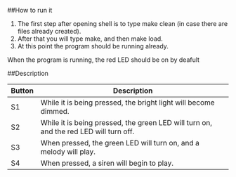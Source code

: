 ##How to run it
1. The first step after opening shell is to type make clean (in case there are
files already created).
1. After that you will type make, and then make load.
1. At this point the program should be running already.

When the program is running, the red LED should be on by deafult

##Description

Button | Description
------ | -----------
S1     | While it is being pressed, the bright light will become dimmed.
S2     | While it is being pressed, the green LED will turn on, and the red LED will turn off.
S3     | When pressed, the green LED will turn on, and a melody will play.
S4     | When pressed, a siren will begin to play.

